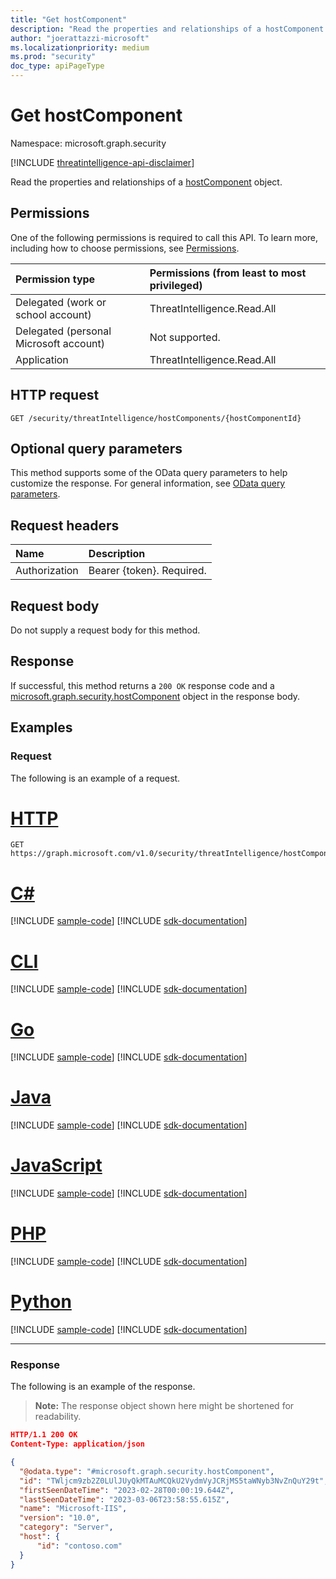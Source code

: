 ```yaml
---
title: "Get hostComponent"
description: "Read the properties and relationships of a hostComponent object."
author: "joerattazzi-microsoft"
ms.localizationpriority: medium
ms.prod: "security"
doc_type: apiPageType
---
```


# Get hostComponent

Namespace: microsoft.graph.security

[!INCLUDE [threatintelligence-api-disclaimer](../../includes/threatintelligence-api-disclaimer.md)]

Read the properties and relationships of a [hostComponent](../resources/security-hostcomponent.md) object.

## Permissions

One of the following permissions is required to call this API. To learn more, including how to choose permissions, see [Permissions](/graph/permissions-reference).

| Permission type                        | Permissions (from least to most privileged) |
| :------------------------------------- | :------------------------------------------ |
| Delegated (work or school account)     | ThreatIntelligence.Read.All                 |
| Delegated (personal Microsoft account) | Not supported.                              |
| Application                            | ThreatIntelligence.Read.All                 |

## HTTP request

<!-- {
  "blockType": "ignored"
}
-->

```http
GET /security/threatIntelligence/hostComponents/{hostComponentId}
```

## Optional query parameters

This method supports some of the OData query parameters to help customize the response. For general information, see [OData query parameters](/graph/query-parameters).

## Request headers

| Name          | Description               |
| :------------ | :------------------------ |
| Authorization | Bearer {token}. Required. |

## Request body

Do not supply a request body for this method.

## Response

If successful, this method returns a `200 OK` response code and a [microsoft.graph.security.hostComponent](../resources/security-hostcomponent.md) object in the response body.

## Examples

### Request

The following is an example of a request.

# [HTTP](#tab/http)
<!-- {
  "blockType": "request",
  "name": "get_hostcomponent",
  "sampleKeys": ["TWljcm9zb2Z0LUlJUyQkMTAuMCQkU2VydmVyJCRjMS5taWNyb3NvZnQuY29t"]
}
-->

```msgraph-interactive
GET https://graph.microsoft.com/v1.0/security/threatIntelligence/hostComponents/TWljcm9zb2Z0LUlJUyQkMTAuMCQkU2VydmVyJCRjMS5taWNyb3NvZnQuY29t
```

# [C#](#tab/csharp)
[!INCLUDE [sample-code](../includes/snippets/csharp/get-hostcomponent-csharp-snippets.md)]
[!INCLUDE [sdk-documentation](../includes/snippets/snippets-sdk-documentation-link.md)]

# [CLI](#tab/cli)
[!INCLUDE [sample-code](../includes/snippets/cli/get-hostcomponent-cli-snippets.md)]
[!INCLUDE [sdk-documentation](../includes/snippets/snippets-sdk-documentation-link.md)]

# [Go](#tab/go)
[!INCLUDE [sample-code](../includes/snippets/go/get-hostcomponent-go-snippets.md)]
[!INCLUDE [sdk-documentation](../includes/snippets/snippets-sdk-documentation-link.md)]

# [Java](#tab/java)
[!INCLUDE [sample-code](../includes/snippets/java/get-hostcomponent-java-snippets.md)]
[!INCLUDE [sdk-documentation](../includes/snippets/snippets-sdk-documentation-link.md)]

# [JavaScript](#tab/javascript)
[!INCLUDE [sample-code](../includes/snippets/javascript/get-hostcomponent-javascript-snippets.md)]
[!INCLUDE [sdk-documentation](../includes/snippets/snippets-sdk-documentation-link.md)]

# [PHP](#tab/php)
[!INCLUDE [sample-code](../includes/snippets/php/get-hostcomponent-php-snippets.md)]
[!INCLUDE [sdk-documentation](../includes/snippets/snippets-sdk-documentation-link.md)]

# [Python](#tab/python)
[!INCLUDE [sample-code](../includes/snippets/python/get-hostcomponent-python-snippets.md)]
[!INCLUDE [sdk-documentation](../includes/snippets/snippets-sdk-documentation-link.md)]

---

### Response

The following is an example of the response.

> **Note:** The response object shown here might be shortened for readability.

<!-- {
  "blockType": "response",
  "truncated": true,
  "@odata.type": "microsoft.graph.security.hostComponent"
}
-->

```json
HTTP/1.1 200 OK
Content-Type: application/json

{
  "@odata.type": "#microsoft.graph.security.hostComponent",
  "id": "TWljcm9zb2Z0LUlJUyQkMTAuMCQkU2VydmVyJCRjMS5taWNyb3NvZnQuY29t",
  "firstSeenDateTime": "2023-02-28T00:00:19.644Z",
  "lastSeenDateTime": "2023-03-06T23:58:55.615Z",
  "name": "Microsoft-IIS",
  "version": "10.0",
  "category": "Server",
  "host": {
      "id": "contoso.com"
  }
}
```
